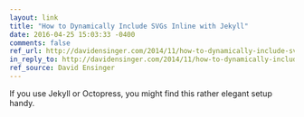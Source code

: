 ```yaml
---
layout: link
title: "How to Dynamically Include SVGs Inline with Jekyll"
date: 2016-04-25 15:03:33 -0400
comments: false
ref_url: http://davidensinger.com/2014/11/how-to-dynamically-include-svgs-inline-with-jekyll/
in_reply_to: http://davidensinger.com/2014/11/how-to-dynamically-include-svgs-inline-with-jekyll/
ref_source: David Ensinger
---
```


If you use Jekyll or Octopress, you might find this rather elegant setup handy.